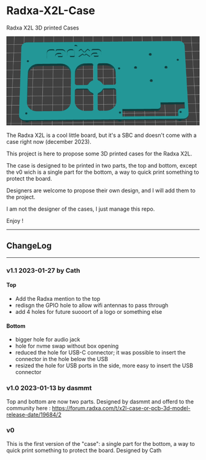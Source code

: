# Radxa-X2L-Case
Radxa X2L 3D printed Cases

![image](images/radxa_top_v1.0.png)

The Radxa X2L is a cool little board, but it's a SBC and doesn't come with a case right now (december 2023).

This project is here to propose some 3D printed cases for the Radxa X2L.

The case is designed to be printed in two parts, the top and bottom, except the v0 wich is a single part for the bottom, a way to quick print something to protect the board.

Designers are welcome to propose their own design, and I will add them to the project.

I am not the designer of the cases, I just manage this repo.

Enjoy !

----------

## ChangeLog

----------

### v1.1 2023-01-27 by Cath

#### Top

- Add the Radxa mention to the top
- redisgn the GPIO hole to allow wifi antennas to pass through
- add 4 holes for future suooort of a logo or something else

#### Bottom

- bigger hole for audio jack
- hole for nvme swap without box opening
- reduced the hole for USB-C connector; it was possible to insert the connector in the hole below the USB
- resized the hole for USB ports in the side, more easy to insert the USB connector


### v1.0 2023-01-13 by dasmmt

Top and bottom are now two parts. Designed by dasmmt and offerd to the community here : https://forum.radxa.com/t/x2l-case-or-pcb-3d-model-release-date/19684/2

### v0

This is the first version of the "case":  a single part for the bottom, a way to quick print something to protect the board. Designed by Cath

